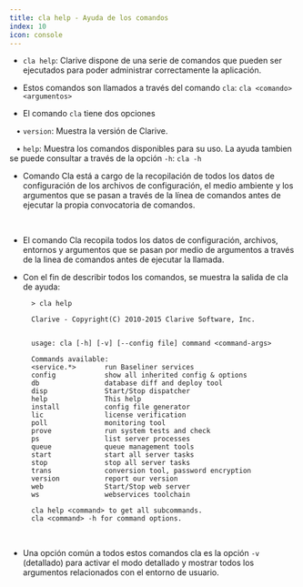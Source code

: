 ```yaml
---
title: cla help - Ayuda de los comandos
index: 10
icon: console
---
```


* `cla help`: Clarive dispone de una serie de comandos que pueden ser ejecutados para poder administrar correctamente la aplicación.

* Estos comandos son llamados a través del comando `cla`: `cla <comando><argumentos>`


* El comando `cla` tiene dos opciones <br />

&nbsp; &nbsp;• `version`: Muestra la versión de Clarive. <br />

&nbsp; &nbsp;• `help`: Muestra los comandos disponibles para su uso. La ayuda tambien se puede consultar a través de la opción `-h`: `cla -h`


* Comando Cla está a cargo de la recopilación de todos los datos de configuración de los archivos de configuración, el medio ambiente y los argumentos que se pasan a través de la línea de comandos antes de ejecutar la propia convocatoria de comandos.
        
<br/>

* El comando Cla recopila todos los datos de configuración, archivos, entornos y argumentos que se pasan por medio de argumentos a través de la linea de comandos antes de ejecutar la llamada.

* Con el fin de describir todos los comandos, se muestra la salida de cla de ayuda:
            
        > cla help

        Clarive - Copyright(C) 2010-2015 Clarive Software, Inc.


        usage: cla [-h] [-v] [--config file] command <command-args>

        Commands available:
        <service.*>       run Baseliner services
        config            show all inherited config & options
        db                database diff and deploy tool
        disp              Start/Stop dispatcher
        help              This help
        install           config file generator
        lic               license verification
        poll              monitoring tool
        prove             run system tests and check
        ps                list server processes
        queue             queue management tools
        start             start all server tasks
        stop              stop all server tasks
        trans             conversion tool, password encryption
        version           report our version
        web               Start/Stop web server
        ws                webservices toolchain

        cla help <command> to get all subcommands.
        cla <command> -h for command options.


<br/>

* Una opción común a todos estos comandos cla es la opción `-v` (detallado) para activar el modo detallado y mostrar todos los argumentos relacionados con el entorno de usuario.